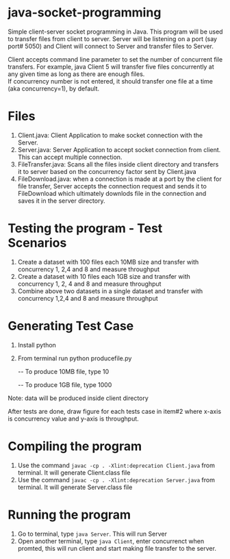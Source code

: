 # java-socket-programming

Simple client-server socket programming in Java. This program will be used to transfer files from client to server. 
Server will be listening on a port (say port# 5050) and Client will connect to Server and transfer files to Server. 

Client accepts command line parameter to set the number of concurrent file transfers. 
For example, java Client 5 will transfer five files concurrently at any given time as long as there are enough files.  
If concurrency number is not entered, it should transfer one file at a time (aka concurrency=1), by default.

# Files
1. Client.java: Client Application to make socket connection with the Server.
2. Server.java: Server Application to accept socket connection from client. This can accept multiple connection.
3. FileTransfer.java: Scans all the files inside client directory and transfers it to server based on the concurrency factor sent by Client.java
4. FileDownload.java: when a connection is made at a port by the client for file transfer, Server accepts the connection request and sends it to FileDownload which ultimately downlods file in the connection and saves it in the server directory.

# Testing the program - Test Scenarios

1. Create a dataset with 100 files each 10MB size and transfer with concurrency 1, 2,4 and 8 and measure throughput
2. Create a dataset with 10 files each 1GB size and transfer with concurrency 1, 2, 4 and 8 and measure throughput
3. Combine above two datasets in a single dataset and transfer with concurrency 1,2,4 and 8 and measure throughput

# Generating Test Case 
1. Install python
2. From terminal run python producefile.py

    -- To produce 10MB file, type 10

    -- To produce 1GB file, type 1000

Note: data will be produced inside client directory

After tests are done, draw figure for each tests case in item#2 where x-axis is concurrency value and y-axis is throughput.

# Compiling the program
 1. Use the command `javac -cp . -Xlint:deprecation Client.java` from terminal. It will generate Client.class file
 2. Use the command `javac -cp . -Xlint:deprecation Server.java` from terminal. It will generate Server.class file
 
 # Running the program
 1. Go to terminal, type `java Server`. This will run Server
 2. Open another terminal, type `java Client`, enter concurrenct when promted, this will run client and start making file transfer to the server.
 
